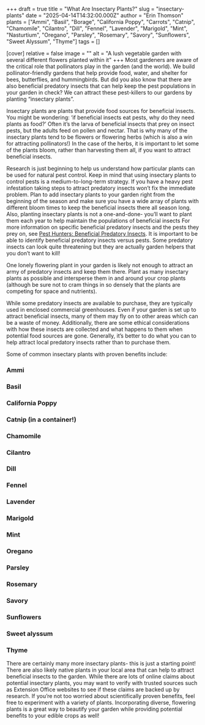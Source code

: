 +++
draft = true
title = "What Are Insectary Plants?"
slug = "insectary-plants"
date = "2025-04-14T14:32:00.000Z"
author = "Erin Thomson"
plants = ["Ammi", "Basil", "Borage", "California Poppy", "Carrots", "Catnip", "Chamomile", "Cilantro", "Dill", "Fennel", "Lavender", "Marigold", "Mint", "Nasturtium", "Oregano", "Parsley", "Rosemary", "Savory", "Sunflowers", "Sweet Alyssum", "Thyme"]
tags = []

[cover]
relative = false
image = ""
alt = "A lush vegetable garden with several different flowers planted within it"
+++
Most gardeners are aware of the critical role that pollinators play in the garden (and the world). We build pollinator-friendly gardens that help provide food, water, and shelter for bees, butterflies, and hummingbirds. But did you also know that there are also beneficial predatory insects that can help keep the pest populations in your garden in check? We can attract these pest-killers to our gardens by planting “insectary plants”.

Insectary plants are plants that provide food sources for beneficial insects. You might be wondering: ‘if beneficial insects eat pests, why do they need plants as food?’ Often it’s the larva of beneficial insects that prey on insect pests, but the adults feed on pollen and nectar. That is why many of the insectary plants tend to be flowers or flowering herbs (which is also a win for attracting pollinators!) In the case of the herbs, it is important to let some of the plants bloom, rather than harvesting them all, if you want to attract beneficial insects.

Research is just beginning to help us understand how particular plants can be used for natural pest control. Keep in mind that using insectary plants to control pests is a medium-to-long-term strategy. If you have a heavy pest infestation taking steps to attract predatory insects won’t fix the immediate problem. Plan to add insectary plants to your garden right from the beginning of the season and make sure you have a wide array of plants with different bloom times to keep the beneficial insects there all season long. Also, planting insectary plants is not a one-and-done- you’ll want to plant them each year to help maintain the populations of beneficial insects For more information on specific beneficial predatory insects and the pests they prey on, see [Pest Hunters: Beneficial Predatory Insects](https://blog-preview.planter.garden/posts/pest-hunters-beneficial-predatory-insects/). It is important to be able to identify beneficial predatory insects versus pests. Some predatory insects can look quite threatening but they are actually garden helpers that you don’t want to kill!

One lonely flowering plant in your garden is likely not enough to attract an army of predatory insects and keep them there. Plant as many insectary plants as possible and intersperse them in and around your crop plants (although be sure not to cram things in so densely that the plants are competing for space and nutrients).

While some predatory insects are available to purchase, they are typically used in enclosed commercial greenhouses. Even if your garden is set up to attract beneficial insects, many of them may fly on to other areas which can be a waste of money. Additionally, there are some ethical considerations with how these insects are collected and what happens to them when potential food sources are gone. Generally, it’s better to do what you can to help attract local predatory insects rather than to purchase them.

Some of common insectary plants with proven benefits include:

### Ammi

### Basil

### California Poppy

### Catnip (in a container!)

### Chamomile

### Cilantro

### Dill

### Fennel

### Lavender

### Marigold

### Mint

### Oregano

### Parsley

### Rosemary

### Savory

### Sunflowers

### Sweet alyssum

### Thyme

There are certainly many more insectary plants- this is just a starting point! There are also likely native plants in your local area that can help to attract beneficial insects to the garden. While there are lots of online claims about potential insectary plants, you may want to verify with trusted sources such as Extension Office websites to see if these claims are backed up by research. If you’re not too worried about scientifically proven benefits, feel free to experiment with a variety of plants. Incorporating diverse, flowering plants is a great way to beautify your garden while providing potential benefits to your edible crops as well!
